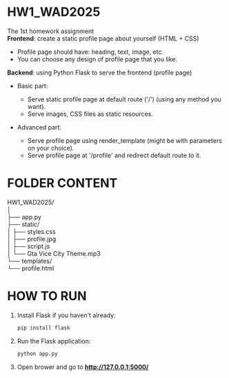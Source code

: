 # HW1_WAD2025
The 1st homework assignment\
**Frontend**: create a static profile page about yourself (HTML + CSS)
- Profile page should have: heading, text, image, etc.
- You can choose any design of profile page that you like.

**Backend**: using Python Flask to serve the frontend (profile page)

- Basic part:
    - Serve static profile page at default route ('/') (using any method you want).
    - Serve images, CSS files as static resources.

- Advanced part:
    - Serve profile page using render_template (might be with parameters on your choice).
    - Serve profile page at '/profile' and redirect default route to it.

# FOLDER CONTENT
HW1_WAD2025/\
│\
├── app.py\
├── static/\
│   ├── styles.css\
│   ├── profile.jpg\
│   ├── script.js\
│   └── Gta Vice City Theme.mp3\
└── templates/\
    └── profile.html

# HOW TO RUN
1. Install Flask if you haven't already:
   ```bash
   pip install flask
   ```
2. Run the Flask application:
   ```bash
   python app.py
   ```
4. Open brower and go to **http://127.0.0.1:5000/**
